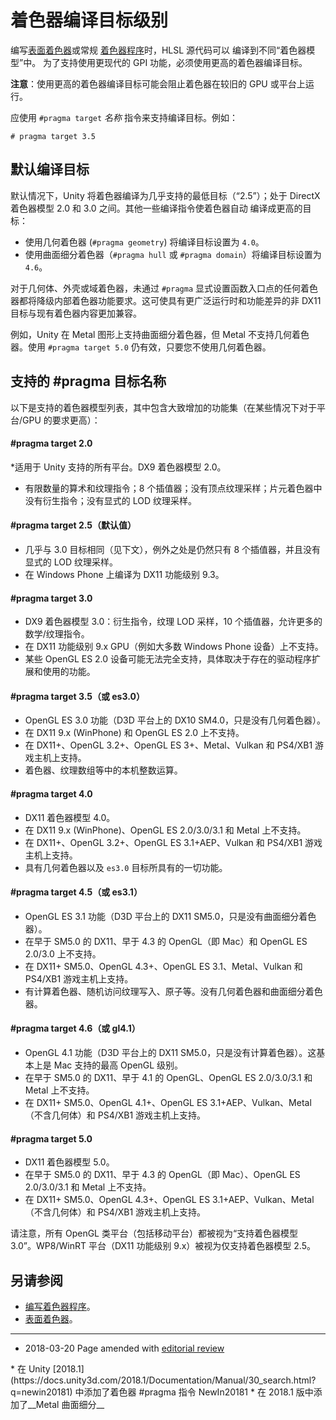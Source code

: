# 着色器编译目标级别

编写[表面着色器](SL-SurfaceShaders.html)或常规
[着色器程序](SL-ShaderPrograms.html)时，HLSL 源代码可以
编译到不同“着色器模型”中。
为了支持使用更现代的 GPI 功能，必须使用更高的着色器编译目标。

**注意**：使用更高的着色器编译目标可能会阻止着色器在较旧的 GPU 或平台上运行。

应使用 `#pragma target` *名称* 指令来支持编译目标。例如：


```
# pragma target 3.5
```

## 默认编译目标

默认情况下，Unity 将着色器编译为几乎支持的最低目标（“2.5”）；处于 DirectX 着色器模型 2.0 和 3.0 之间。其他一些编译指令使着色器自动
编译成更高的目标：

* 使用几何着色器 (`#pragma geometry`) 将编译目标设置为 `4.0`。
* 使用曲面细分着色器（`#pragma hull` 或 `#pragma domain`）将编译目标设置为 `4.6`。

对于几何体、外壳或域着色器，未通过 `#pragma` 显式设置函数入口点的任何着色器都将降级内部着色器功能要求。这可使具有更广泛运行时和功能差异的非 DX11 目标与现有着色器内容更加兼容。

例如，Unity 在 Metal 图形上支持曲面细分着色器，但 Metal 不支持几何着色器。使用 `#pragma target 5.0` 仍有效，只要您不使用几何着色器。


## 支持的 #pragma 目标名称

以下是支持的着色器模型列表，其中包含大致增加的功能集（在某些情况下对于平台/GPU 的要求更高）：

#### #pragma target 2.0

*适用于 Unity 支持的所有平台。DX9 着色器模型 2.0。
* 有限数量的算术和纹理指令；8 个插值器；没有顶点纹理采样；片元着色器中没有衍生指令；没有显式的 LOD 纹理采样。

#### #pragma target 2.5（默认值）

* 几乎与 3.0 目标相同（见下文），例外之处是仍然只有
 8 个插值器，并且没有显式的 LOD 纹理采样。
* 在 Windows Phone 上编译为 DX11 功能级别 9.3。

#### #pragma target 3.0

* DX9 着色器模型 3.0：衍生指令，纹理 LOD 采样，10 个插值器，允许更多的数学/纹理指令。
* 在 DX11 功能级别 9.x GPU（例如大多数 Windows Phone 设备）上不支持。
* 某些 OpenGL ES 2.0 设备可能无法完全支持，具体取决于存在的驱动程序扩展和使用的功能。

#### #pragma target 3.5（或 es3.0）

* OpenGL ES 3.0 功能（D3D 平台上的 DX10 SM4.0，只是没有几何着色器）。
* 在 DX11 9.x (WinPhone) 和 OpenGL ES 2.0 上不支持。
* 在 DX11+、OpenGL 3.2+、OpenGL ES 3+、Metal、Vulkan 和 PS4/XB1 游戏主机上支持。
* 着色器、纹理数组等中的本机整数运算。

#### #pragma target 4.0

* DX11 着色器模型 4.0。
* 在 DX11 9.x (WinPhone)、OpenGL ES 2.0/3.0/3.1 和 Metal 上不支持。
* 在 DX11+、OpenGL 3.2+、OpenGL ES 3.1+AEP、Vulkan 和 PS4/XB1 游戏主机上支持。
* 具有几何着色器以及 `es3.0` 目标所具有的一切功能。

#### #pragma target 4.5（或 es3.1）

* OpenGL ES 3.1 功能（D3D 平台上的 DX11 SM5.0，只是没有曲面细分着色器）。
* 在早于 SM5.0 的 DX11、早于 4.3 的 OpenGL（即 Mac）和 OpenGL ES 2.0/3.0 上不支持。
* 在 DX11+ SM5.0、OpenGL 4.3+、OpenGL ES 3.1、Metal、Vulkan 和 PS4/XB1 游戏主机上支持。
* 有计算着色器、随机访问纹理写入、原子等。没有几何着色器和曲面细分着色器。

#### #pragma target 4.6（或 gl4.1）

* OpenGL 4.1 功能（D3D 平台上的 DX11 SM5.0，只是没有计算着色器）。这基本上是 Mac 支持的最高
 OpenGL 级别。
* 在早于 SM5.0 的 DX11、早于 4.1 的 OpenGL、OpenGL ES 2.0/3.0/3.1 和 Metal 上不支持。
* 在 DX11+ SM5.0、OpenGL 4.1+、OpenGL ES 3.1+AEP、Vulkan、Metal（不含几何体）和 PS4/XB1 游戏主机上支持。

#### #pragma target 5.0

* DX11 着色器模型 5.0。
* 在早于 SM5.0 的 DX11、早于 4.3 的 OpenGL（即 Mac）、OpenGL ES 2.0/3.0/3.1 和 Metal 上不支持。
* 在 DX11+ SM5.0、OpenGL 4.3+、OpenGL ES 3.1+AEP、Vulkan、Metal（不含几何体）和 PS4/XB1 游戏主机上支持。



请注意，所有 OpenGL 类平台（包括移动平台）都被视为“支持着色器模型 3.0”。WP8/WinRT 平台（DX11 功能级别 9.x）被视为仅支持着色器模型 2.5。


## 另请参阅

* [编写着色器程序](SL-ShaderPrograms.html)。
* [表面着色器](SL-SurfaceShaders.html)。

---

* <span class="page-edit">2018-03-20  Page amended with [editorial review](DocumentationEditorialReview.html)
</span>
* <span class="page-history">在 Unity [2018.1](https://docs.unity3d.com/2018.1/Documentation/Manual/30_search.html?q=newin20181) 中添加了着色器 #pragma 指令 <span class="search-words">NewIn20181</span></span>
* <span class="page-history">在 2018.1 版中添加了__Metal 曲面细分__</span>

